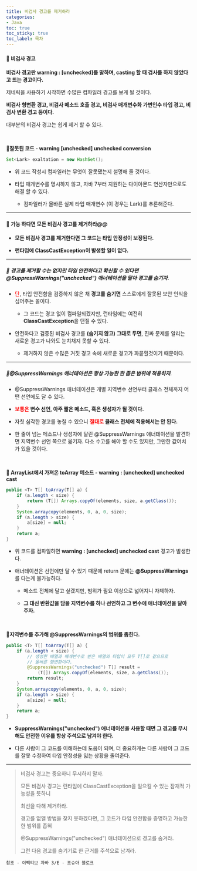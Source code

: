 ```yaml
---
title: 비검사 경고를 제거하라
categories:
- Java
toc: true
toc_sticky: true
toc_label: 목차
---
```




#### 🔗 비검사 경고

**비검사 경고란 warning : [unchecked]를 말하며, casting 할 때 검사를 하지 않았다고 뜨는 경고이다.**



제네릭을 사용하기 시작하면 수많은 컴파일러 경고를 보게 될 것이다.

**비검사 형변환 경고, 비검사 메소드 호출 경고, 비검사 매개변수화 가변인수 타입 경고, 비검사 변환 경고 등이다.**



대부분의 비검사 경고는 쉽게 제거 할 수 있다.

<br>

**💎잘못된 코드 - warning [unchecked] unchecked conversion** 

```java
Set<Lark> exaltation = new HashSet();
```

* 위 코드 작성시 컴파일러는 무엇이 잘못됐는지 설명해 줄 것이다.



* 타입 매개변수를 명시하지 않고, 자바 7부터 지원하는 다이아몬드 연산자만으로도 해결 할 수 있다.
  * 컴파일러가 올바른 실제 타입 매개변수 (이 경우는 Lark)를 추론해준다.



<hr>



#### 💎 가능 하다면 모든 비검사 경고를 제거하라@@

* **모든 비검사 경고를 제거한다면 그 코드는 타입 안정성이 보장된다.**



* **런타임에 ClassCastException이 발생할 일이 없다.**



<hr>



##### 💎 경고를 제거할 수는 없지만 타입 안전하다고 확신할 수 있다면 @SuppressWarnings("unchecked") 애너테이션을 달아 경고를 숨기자.

* <span style="color:red;">단</span>, 타입 안전함을 검증하지 않은 채 **경고를 숨기면** 스스로에게 잘못된 보안 인식을 심어주는 꼴이다.
  * 그 코드는 경고 없이 컴파일되겠지만, 런타임에는 여전히 **ClassCastException**을 던질 수 있다.



* 안전하다고 검증된 비검사 경고를 **(숨기지 않고) 그대로 두면**, 진짜 문제를 알리는 새로운 경고가 나와도 눈치채지 못할 수 있다.
  * 제거하지 않은 수많은 거짓 경고 속에 새로운 경고가 파묻힐것이기 때문이다.



<hr>



##### 💎@SuppressWarnings 애너테이션은 항상 가능한 한 좁은 범위에 적용하자.

* @SuppressWarnings 애너테이션은 개별 지역변수 선언부터 클래스 전체까지 어떤 선언에도 달 수 있다.



* **<span style="color:red;">보통은</span> 변수 선언, 아주 짦은 메소드, 혹은 생성자가 될 것이다.**



* 자칫 심각한 경고를 놓칠 수 있으니 **<span style="color:red;">절대로</span> 클래스 전체에 적용해서는 안 된다.**



* 한 줄이 넘는 메소드나 생성자에 달린 @SuppressWarnings 애너테이션을 발견하면 지역변수 선언 쪽으로 옮기자. 다소 수고를 해야 할 수도 있지만, 그만한 값어치가 있을 것이다.

<br>



**💎 ArrayList에서 가져온 toArray 메소드 - warning : [unchecked] unchecked cast**

```java
public <T> T[] toArray(T[] a) {
	if (a.length < size) {
        return (T[]) Arrays.copyOf(elements, size, a.getClass());
    }
    System.arraycopy(elements, 0, a, 0, size);
    if (a.length > size) {
        a[size] = null;
    }
    return a;
}
```

* 위 코드를 컴파일하면 **warning : [unchecked] unchecked cast** 경고가 발생한다.



* 애너테이션은 선언에만 달 수 있기 때문에 return 문에는 **@SuppressWarnings**를 다는게 불가능하다.

  * 메소드 전체에 달고 싶겠지만, 범위가 필요 이상으로 넓어지니 자제하자.

  

  * **그 대신 반환값을 담을 지역변수를 하나 선언하고 그 변수에 애너테이션을 달아주자.**



<br>

**💎지역변수를 추가해 @SuppressWarnings의 범위를 좁힌다.**

```java
public <T> T[] toArray(T[] a) {
	if (a.length < size) {
        // 생성한 배열과 매개변수로 받은 배열의 타입이 모두 T[]로 같으므로
		// 올바른 형변환이다.
        @SuppressWarnings("unchecked") T[] result = 
            (T[]) Arrays.copyOf(elements, size, a.getClass());
        return result;
    }
    System.arraycopy(elements, 0, a, 0, size);
    if (a.length > size) {
        a[size] = null;
    }
    return a;
}
```

* **SuppressWarnings("unchecked") 애너테이션을 사용할 때면 그 경고를 무시해도 안전한 이유를 항상 주석으로 남겨야 한다.**



* 다른 사람이 그 코드를 이해하는데 도움이 되며, 더 중요하게는 다른 사람이 그 코드를 잘못 수정하여 타입 안정성을 잃는 상황을 줄여준다.



<hr>



> 비검사 경고는 중요하니 무시하지 말자.
>
> 모든 비검사 경고는 런타임에 ClassCastException을 일으킬 수 있는 잠재적 가능성을 뜻하니
>
> 최선을 다해 제거하라.
>
> 경고를 없앨 방법을 찾지 못하겠다면, 그 코드가 타입 안전함을 증명하고 가능한 한 범위를 좁혀
>
> @SuppressWarnings("unchecked") 애너테이션으로 경고를 숨겨라.
>
> 그런 다음 경고를 숨기기로 한 근거를 주석으로 남겨라.



```
참조 - 이펙티브 자바 3/E - 조슈아 블로크
```

